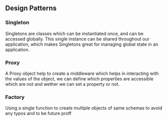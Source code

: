 ## Design Patterns
### Singleton
Singletons are classes which can be instantiated once, and can be accessed globally. This single instance can be shared throughout our application, which makes Singletons great for managing global state in an application.

### Proxy
A Proxy object help to create a middleware which helps in interacting with the values of the object, we can define which properties are accessible which are not and wether we can set a property or not.

### Factory
Using a single function to create multiple objects of same schemas to avoid any typos and to be future proff